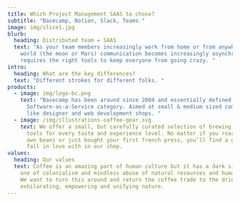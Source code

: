 ```yaml
---
title: Which Project Management SAAS to chose?
subtitle: "Basecamp, Notion, Slack, Teams "
image: img/slice1.jpg
blurb:
  heading: Distributed team = SAAS
  text: "As your team members increasingly work from home or from anywhere in the
    world (the moon or Mars) communication becomes increasingly asynchronous and
    requires the right tools to keep everyone from going crazy. "
intro:
  heading: What are the key differences?
  text: "Different strokes for different folks. "
products:
  - image: img/logo-bc.png
    text: "Basecamp has been around since 2004 and essentially defined the
      Software-as-a-Service category. Aimed at small & medium sized companies
      like designer and web development shops. "
  - image: /img/illustrations-coffee-gear.svg
    text: We offer a small, but carefully curated selection of brewing gear and
      tools for every taste and experience level. No matter if you roast your
      own beans or just bought your first french press, you’ll find a gadget to
      fall in love with in our shop.
values:
  heading: Our values
  text: Coffee is an amazing part of human culture but it has a dark side too –
    one of colonialism and mindless abuse of natural resources and human lives.
    We want to turn this around and return the coffee trade to the drink’s
    exhilarating, empowering and unifying nature.
---
```

